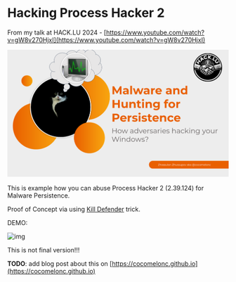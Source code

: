 # Hacking Process Hacker 2

From my talk at HACK.LU 2024 - [https://www.youtube.com/watch?v=gW8v270HjxI](https://www.youtube.com/watch?v=gW8v270HjxI)     

![img](./img/pptx.png)     

This is example how you can abuse Process Hacker 2 (2.39.124) for Malware Persistence.     

Proof of Concept via using [Kill Defender](https://github.com/pwn1sher/KillDefender) trick.     

DEMO:     

![img](./img/demo.gif)     

This is not final version!!!      

**TODO**: add blog post about this on [https://cocomelonc.github.io](https://cocomelonc.github.io)      